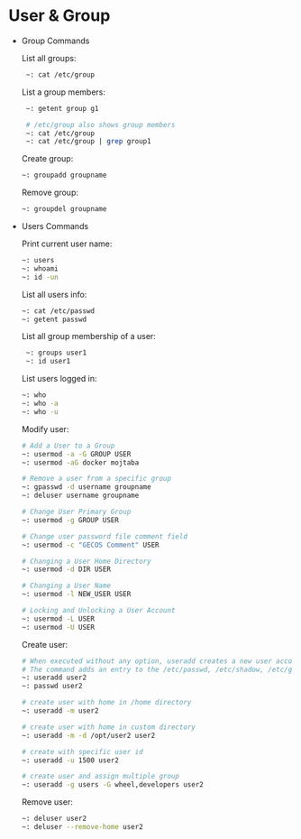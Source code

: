 # User & Group

- Group Commands

    List all groups:

    ```bash
     ~: cat /etc/group
    ```

    List a group members:

    ```bash
     ~: getent group g1

     # /etc/group also shows group members
     ~: cat /etc/group
     ~: cat /etc/group | grep group1 
    ```

    Create group:

    ```bash
    ~: groupadd groupname
    ```

    Remove group:

    ```bash
    ~: groupdel groupname
    ```

- Users Commands

    Print current user name:

    ```bash
    ~: users
    ~: whoami
    ~: id -un
    ```

    List all users info:

    ```bash
    ~: cat /etc/passwd
    ~: getent passwd
    ```

    List all group membership of a user:

    ```bash
     ~: groups user1
     ~: id user1
    ```

    List users logged in:

    ```bash
    ~: who
    ~: who -a
    ~: who -u
    ```

    Modify user:

    ```bash
    # Add a User to a Group
    ~: usermod -a -G GROUP USER
    ~: usermod -aG docker mojtaba

    # Remove a user from a specific group
    ~: gpasswd -d username groupname
    ~: deluser username groupname

    # Change User Primary Group
    ~: usermod -g GROUP USER

    # Change user password file comment field
    ~: usermod -c "GECOS Comment" USER

    # Changing a User Home Directory
    ~: usermod -d DIR USER

    # Changing a User Name
    ~: usermod -l NEW_USER USER

    # Locking and Unlocking a User Account
    ~: usermod -L USER
    ~: usermod -U USER
    ```

    Create user:

    ```bash
    # When executed without any option, useradd creates a new user account using the default settings specified in the /etc/default/useradd file.
    # The command adds an entry to the /etc/passwd, /etc/shadow, /etc/group and /etc/gshadow files.
    ~: useradd user2
    ~: passwd user2

    # create user with home in /home directory
    ~: useradd -m user2

    # create user with home in custom directory
    ~: useradd -m -d /opt/user2 user2

    # create with specific user id
    ~: useradd -u 1500 user2

    # create user and assign multiple group
    ~: useradd -g users -G wheel,developers user2
    ```

    Remove user:

    ```bash
    ~: deluser user2
    ~: deluser --remove-home user2
    ```
